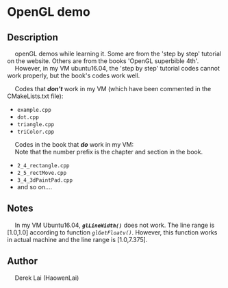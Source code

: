 # OpenGL demo

## Description
&ensp;&ensp; openGL demos while learning it. Some are from the 'step by step' tutorial on the website. Others are from the books 'OpenGL superbible 4th'.  
&ensp;&ensp; However, in my VM ubuntu16.04, the 'step by step' tutorial codes cannot work properly, but the book's codes work well.  
  
&ensp;&ensp; Codes that ***don't*** work in my VM (which have been commented in the CMakeLists.txt file): 
- `example.cpp`
- `dot.cpp`
- `triangle.cpp`
- `triColor.cpp`  

&ensp;&ensp; Codes in the book that ***do*** work in my VM:  
&ensp;&ensp; Note that the number prefix is the chapter and section in the book.
- `2_4_rectangle.cpp`
- `2_5_rectMove.cpp`
- `3_4_3dPaintPad.cpp`
- and so on....

## Notes
&ensp;&ensp; In my VM Ubuntu16.04, ***`glLineWidth()`*** does not work. The line range is [1.0,1.0] according to function *`glGetFloatv()`*. However, this function works in actual machine and the line range is [1.0,7.375].


## Author
&ensp;&ensp; Derek Lai (HaowenLai)
